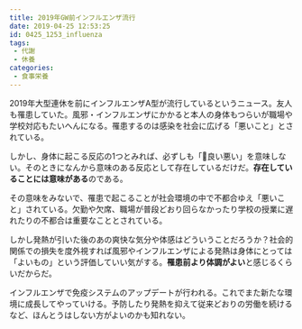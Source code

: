 ```yaml
---
title: 2019年GW前インフルエンザ流行
date: 2019-04-25 12:53:25
id: 0425_1253_influenza
tags:
 - 代謝
 - 休養
categories: 
 - 食事栄養
---
```


2019年大型連休を前にインフルエンザA型が流行しているというニュース。友人も罹患していた。風邪・インフルエンザにかかると本人の身体もつらいが職場や学校対応もたいへんになる。罹患するのは感染を社会に広げる「悪いこと」とされている。<!--more-->

しかし、身体に起こる反応の1つとみれば、必ずしも「良い悪い」を意味しない。そのときになんから意味のある反応として存在しているだけだ。**存在していることには意味がある**のである。

その意味をみないで、罹患で起こることが社会環境の中で不都合ゆえ「悪いこと」されている。欠勤や欠席、職場が普段どおり回らなかったり学校の授業に遅れたりの不都合は重要なこととされている。

しかし発熱が引いた後のあの爽快な気分や体感はどういうことだろうか？社会的関係での損失を度外視すれば風邪やインフルエンザによる発熱は身体にとっては「よいもの」という評価していい気がする。**罹患前より体調がよい**と感じるくらいだからだ。

インフルエンザで免疫システムのアップデートが行われる。これでまた新たな環境に成長してやっていける。予防したり発熱を抑えて従来どおりの労働を続けるなど、ほんとうはしない方がよいのかも知れない。